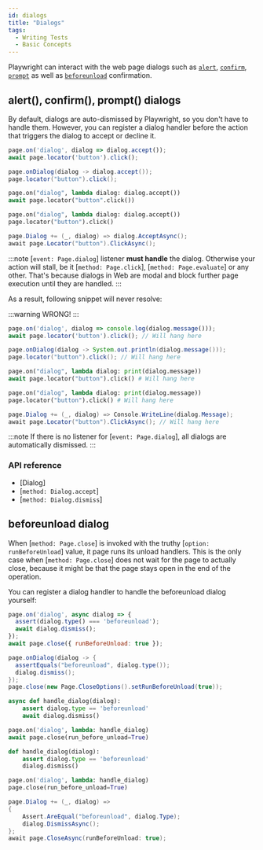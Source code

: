 ```yaml
---
id: dialogs
title: "Dialogs"
tags:
  - Writing Tests
  - Basic Concepts
---
```


Playwright can interact with the web page dialogs such as [`alert`](https://developer.mozilla.org/en-US/docs/Web/API/Window/alert), [`confirm`](https://developer.mozilla.org/en-US/docs/Web/API/Window/confirm), [`prompt`](https://developer.mozilla.org/en-US/docs/Web/API/Window/prompt) as well as [`beforeunload`](https://developer.mozilla.org/en-US/docs/Web/API/Window/beforeunload_event) confirmation.

<!-- TOC -->

## alert(), confirm(), prompt() dialogs

By default, dialogs are auto-dismissed by Playwright, so you don't have to handle them. However, you can register a dialog handler before the action that triggers the dialog to accept or decline it.

```js
page.on('dialog', dialog => dialog.accept());
await page.locator('button').click();
```

```java
page.onDialog(dialog -> dialog.accept());
page.locator("button").click();
```

```python async
page.on("dialog", lambda dialog: dialog.accept())
await page.locator("button".click())
```

```python sync
page.on("dialog", lambda dialog: dialog.accept())
page.locator("button").click()
```

```csharp
page.Dialog += (_, dialog) => dialog.AcceptAsync();
await page.Locator("button").ClickAsync();
```

:::note
[`event: Page.dialog`] listener **must handle** the dialog. Otherwise your action will stall, be it [`method: Page.click`], [`method: Page.evaluate`] or any other. That's because dialogs in Web are modal and block further page execution until they are handled.
:::

As a result, following snippet will never resolve:

:::warning
WRONG!
:::

```js
page.on('dialog', dialog => console.log(dialog.message()));
await page.locator('button').click(); // Will hang here
```

```java
page.onDialog(dialog -> System.out.println(dialog.message()));
page.locator("button").click(); // Will hang here
```

```python async
page.on("dialog", lambda dialog: print(dialog.message))
await page.locator("button").click() # Will hang here
```

```python sync
page.on("dialog", lambda dialog: print(dialog.message))
page.locator("button").click() # Will hang here
```

```csharp
page.Dialog += (_, dialog) => Console.WriteLine(dialog.Message);
await page.Locator("button").ClickAsync(); // Will hang here
```

:::note
If there is no listener for [`event: Page.dialog`], all dialogs are automatically dismissed.
:::

### API reference

- [Dialog]
- [`method: Dialog.accept`]
- [`method: Dialog.dismiss`]

## beforeunload dialog

When [`method: Page.close`] is invoked with the truthy [`option: runBeforeUnload`] value, it page runs its unload handlers. This is the only case when [`method: Page.close`] does not wait for the page to actually close, because it might be that the page stays open in the end of the operation.

You can register a dialog handler to handle the beforeunload dialog yourself:

```js
page.on('dialog', async dialog => {
  assert(dialog.type() === 'beforeunload');
  await dialog.dismiss();
});
await page.close({ runBeforeUnload: true });
```

```java
page.onDialog(dialog -> {
  assertEquals("beforeunload", dialog.type());
  dialog.dismiss();
});
page.close(new Page.CloseOptions().setRunBeforeUnload(true));
```

```python async
async def handle_dialog(dialog):
    assert dialog.type == 'beforeunload'
    await dialog.dismiss()

page.on('dialog', lambda: handle_dialog)
await page.close(run_before_unload=True)
```

```python sync
def handle_dialog(dialog):
    assert dialog.type == 'beforeunload'
    dialog.dismiss()

page.on('dialog', lambda: handle_dialog)
page.close(run_before_unload=True)
```

```csharp
page.Dialog += (_, dialog) =>
{
    Assert.AreEqual("beforeunload", dialog.Type);
    dialog.DismissAsync();
};
await page.CloseAsync(runBeforeUnload: true);
```
